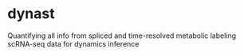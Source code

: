 # dynast
Quantifying all info from spliced and time-resolved metabolic labeling scRNA-seq data for dynamics inference
